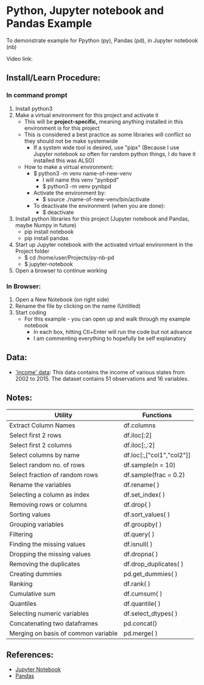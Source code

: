 # Python, Jupyter notebook and Pandas Example
To demonstrate example for Ppython (py), Pandas (pd), in Jupyter notebook (nb)

Video link:

## Install/Learn Procedure:

### In command prompt
1. Install python3
2. Make a virtual environment for this project and activate it
   - This will be **project-specific,** meaning anything installed in this environment is for this project
   - This is considered a best practice as some libraries will conflict so they should not be make systemwide
     - If a system wide tool is desired, use "pipx" (Because I use Jupyter notebook so often for random python things, I do have it installed this was ALSO)
   - How to make a virtual environment:
      - $ python3 -m venv name-of-new-venv
        - I will name this venv "pynbpd"
        - $ python3 -m venv pynbpd
      - Activate the environment by:
        - $ source ./name-of-new-venv/bin/activate
      - To deactivate the environment (when you are done):
        - $ deactivate
3. Install python libraries for this project (Jupyter notebook and Pandas, maybe Numpy in future)
   - pip install notebook
   - pip install pandas
4. Start up Jupyter notebook with the activated virtual environment in the Project folder
   - $ cd /home/user/Projects/py-nb-pd
   - $ jupyter-notebook 
5. Open a browser to continue working

### In Browser:
1. Open a New Notebook (on right side)
2. Rename the file by clicking on the name (Untitled)
3. Start coding
   - For this example - you can open up and walk through my example notebook
     - In each box, hitting Ctl+Enter will run the code but not advance
     - I am commenting everything to hopefully be self explanatory

## Data:
- ['income' data](https://raw.githubusercontent.com/deepanshu88/Datasets/master/UploadedFiles/income.csv): This data contains the income of various states from 2002 to 2015. The dataset contains 51 observations and 16 variables. 

## Notes:

| Utility                             | Functions                 |
|-------------------------------------|---------------------------|
| Extract Column Names                | df.columns                |
| Select first 2 rows                 | df.iloc[:2]               |
| Select first 2 columns              | df.iloc[:,:2]             |
| Select columns by name              | df.loc[:,["col1","col2"]] |
| Select random no. of rows           | df.sample(n = 10)         |
| Select fraction of random rows      | df.sample(frac = 0.2)     |
| Rename the variables                | df.rename( )              |
| Selecting a column as index         | df.set_index( )           |
| Removing rows or columns            | df.drop( )                |
| Sorting values                      | df.sort_values( )         |
| Grouping variables                  | df.groupby( )             |
| Filtering                           | df.query( )               |
| Finding the missing values          | df.isnull( )              |
| Dropping the missing values         | df.dropna( )              |
| Removing the duplicates             | df.drop_duplicates( )     |
| Creating dummies                    | pd.get_dummies( )         |
| Ranking                             | df.rank( )                |
| Cumulative sum                      | df.cumsum( )              |
| Quantiles                           | df.quantile( )            |
| Selecting numeric variables         | df.select_dtypes( )       |
| Concatenating two dataframes        | pd.concat()               |
| Merging on basis of common variable | pd.merge( )               |

## References:
- [Jupyter Notebook](https://jupyter.org/)
- [Pandas](https://pandas.pydata.org/docs/getting_started/index.html)
